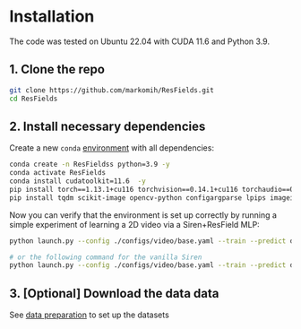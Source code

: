 # Installation

The code was tested on Ubuntu 22.04 with CUDA 11.6 and Python 3.9.

## 1. Clone the repo

```bash
git clone https://github.com/markomih/ResFields.git
cd ResFields
```

## 2. Install necessary dependencies

Create a new `conda` [environment](https://www.anaconda.com/) with all dependencies: 
```bash
conda create -n ResFieldss python=3.9 -y
conda activate ResFields
conda install cudatoolkit=11.6  -y
pip install torch==1.13.1+cu116 torchvision==0.14.1+cu116 torchaudio==0.13.1 --extra-index-url https://download.pytorch.org/whl/cu116
pip install tqdm scikit-image opencv-python configargparse lpips imageio-ffmpeg lpips tensorboard numpy==1.22.4 sk-video trimesh wandb omegaconf pysdf pymcubes matplotlib pytorch-lightning==1.6.5 gdown
```

Now you can verify that the environment is set up correctly by running a simple experiment of learning a 2D video via a Siren+ResField MLP: 
```bash
python launch.py --config ./configs/video/base.yaml --train --predict dataset.video_path=../datasets/video_data/cat_video.mp4 model.resfield_layers=[1,2,3] model.composition_rank=10 tag=ResFields

# or the following command for the vanilla Siren
python launch.py --config ./configs/video/base.yaml --train --predict dataset.video_path=../datasets/video_data/cat_video.mp4 tag=vanilla
```

## 3. [Optional] Download the data data
See [data preparation](https://github.com/markomih/ResFields/blob/master/docs/data.md) to set up the datasets

